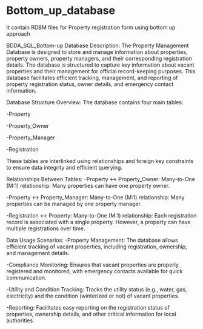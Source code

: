 # Bottom_up_database
It contain RDBM files for Property registration form using bottom up approach

BDDA_SQL_Bottom-up
Database Description:
The Property Management Database is designed to store and manage information about properties, property owners, property managers, and their corresponding registration details. The database is structured to capture key information about vacant properties and their management for official record-keeping purposes. This database facilitates efficient tracking, management, and reporting of property registration status, owner details, and emergency contact information.

Database Structure Overview:
The database contains four main tables:

-Property

-Property_Owner

-Property_Manager

-Registration

These tables are interlinked using relationships and foreign key constraints to ensure data integrity and efficient querying.

Relationships Between Tables:
-Property ↔ Property_Owner: Many-to-One (M:1) relationship: Many properties can have one property owner.

-Property ↔ Property_Manager: Many-to-One (M:1) relationship: Many properties can be managed by one property manager.

-Registration ↔ Property: Many-to-One (M:1) relationship: Each registration record is associated with a single property. However, a property can have multiple registrations over time.

Data Usage Scenarios:
-Property Management: The database allows efficient tracking of vacant properties, including registration, ownership, and management details.

-Compliance Monitoring: Ensures that vacant properties are properly registered and monitored, with emergency contacts available for quick communication.

-Utility and Condition Tracking: Tracks the utility status (e.g., water, gas, electricity) and the condition (winterized or not) of vacant properties.

-Reporting: Facilitates easy reporting on the registration status of properties, ownership details, and other critical information for local authorities.
